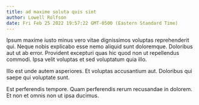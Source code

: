 ```yaml
---
title: ad maxime soluta quis sint
author: Lowell Rolfson
date: Fri Feb 25 2022 19:57:22 GMT-0500 (Eastern Standard Time)
---
```

Ipsum maxime iusto minus vero vitae dignissimos voluptas reprehenderit qui. Neque nobis explicabo esse nemo aliquid sunt doloremque. Doloribus aut ut ab error. Provident excepturi quas hic quod non ut repellendus commodi. Ipsa velit voluptas et sed voluptatum quia illo.

 Illo est unde autem asperiores. Et voluptas accusantium aut. Doloribus qui saepe qui voluptate sunt.

 Est perferendis tempore. Quam perferendis rerum recusandae in dolorem. Et non et omnis non ut ipsa ducimus.